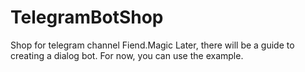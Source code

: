 # TelegramBotShop
Shop for telegram channel Fiend.Magic
Later, there will be a guide to creating a dialog bot. For now, you can use the example.

